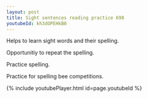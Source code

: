 ```yaml
---
layout: post
title: Sight sentences reading practice 698
youtubeId: kh3dOPEHkB0
---
```

 
 
Helps to learn sight words and their spelling.

Opportunitiy to repeat the spelling. 

Practice spelling. 
 
Practice for spelling bee competitions. 
 
{% include youtubePlayer.html id=page.youtubeId %}
 
 
